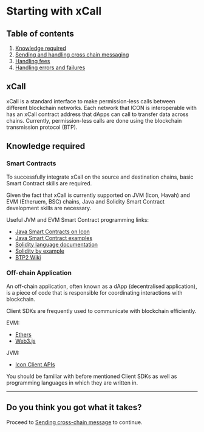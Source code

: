 # Starting with xCall

## Table of contents

1. [Knowledge required](#knowledge-required)
2. [Sending and handling cross chain messaging](SENDING_CROSS_CHAIN_MESSAGE.md)
3. [Handling fees](FEE_HANDLING.md)
4. [Handling errors and failures](ERROR_HANDLING.md)

## xCall

xCall is a standard interface to make permission-less calls between different blockchain networks.
Each network that ICON is interoperable with has an xCall contract address that dApps can call to transfer data across chains.
Currently, permission-less calls are done using the blockchain transmission protocol (BTP).

## Knowledge required

### Smart Contracts

To successfully integrate xCall on the source and destination chains, basic Smart Contract skills are required.

Given the fact that xCall is currently supported on JVM (Icon, Havah) and EVM (Etheruem, BSC) chains,
Java and Solidity Smart Contract development skills are necessary.

Useful JVM and EVM Smart Contract programming links:
- [Java Smart Contracts on Icon](https://github.com/icon-community/icon.community/blob/6c4bd4ba602f99375d73f525d0e18249a48757f0/content/learn/java-articles/index.md)
- [Java Smart Contract examples](https://github.com/icon-project/java-score-examples)
- [Solidity language documentation](https://docs.soliditylang.org/en/v0.8.20/)
- [Solidity by example](https://solidity-by-example.org/)
- [BTP2 Wiki](https://github.com/icon-project/btp2/wiki)

### Off-chain Application

An off-chain application, often known as a dApp (decentralised application), is a piece of code that is responsible for coordinating interactions with blockchain.

Client SDKs are frequently used to communicate with blockchain efficiently.

EVM:
- [Ethers](https://docs.ethers.org/v5/)
- [Web3.js](https://web3js.org/#/)

JVM:
- [Icon Client APIs](https://docs.icon.community/icon-stack/client-apis)

You should be familiar with before mentioned Client SDKs as well as programming languages in which they are written in.


---

## Do you think you got what it takes?

Proceed to [Sending cross-chain message](SENDING_CROSS_CHAIN_MESSAGE.md) to continue.